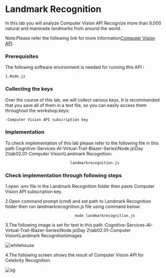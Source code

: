 # Landmark Recognition 

In this lab you will analyze Computer Vision API Recognize more than 9,000 natural and manmade landmarks from around the world.

Note:Please refer the following link for more information[Computer Vision API](https://azure.microsoft.com/en-in/services/cognitive-services/computer-vision/).

### Prerequisites
The following software environment is needed for running this API :

```
1.Node.js
```

### Collecting the keys

Over the course of this lab, we will collect various keys. It is recommended that you save all of them in a text file, so you can easily access them throughout the workshop.keys:

```
-Computer Vision API subscription key
```


### Implementation

To check implementation of this lab please refer to the following file in this path Cognitive-Services-AI-Virtual-Trail-Blazer-Series\Node.js\Day 2\lab02.01-Computer Vision\Landmark Recognition:

```
                             landmarkrecognition.js
```

### Check implementation through following steps

1.open .env file in the Landmark Recognition folder then paste Computer Vision API subscription key.


2.Open command prompt (cmd) and set path to Landmark Recognition folder then run landmarkrecognition.js file using command below:
```
                               node landmarkrecognition.js
```

3.The following image is set for test in this path :Cognitive-Services-AI-Virtual-Trail-Blazer-Series\Node.js\Day 2\lab02.01-Computer Vision\Landmark Recognition\images

![whitehouse](https://user-images.githubusercontent.com/31923904/41188631-3b3d1138-6bde-11e8-88b8-64bb7edf5d17.jpg)


4.The following screen shows the result of Computer Vision API for Celebrity Recognition.  

![sg](https://user-images.githubusercontent.com/31923904/41188668-c607c0c4-6bde-11e8-9701-8381038ff098.png)


